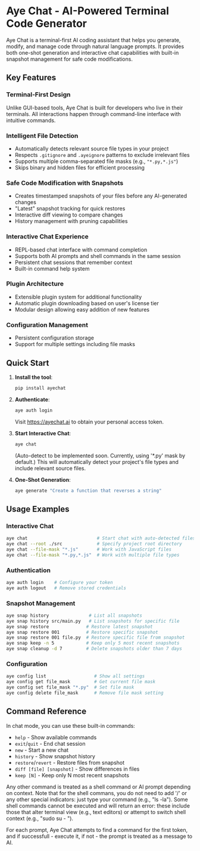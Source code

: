 # Aye Chat - AI-Powered Terminal Code Generator

Aye Chat is a terminal-first AI coding assistant that helps you generate, modify, and manage code through natural language prompts. It provides both one-shot generation and interactive chat capabilities with built-in snapshot management for safe code modifications.

## Key Features

### Terminal-First Design
Unlike GUI-based tools, Aye Chat is built for developers who live in their terminals. All interactions happen through command-line interface with intuitive commands.

### Intelligent File Detection
- Automatically detects relevant source file types in your project
- Respects `.gitignore` and `.ayeignore` patterns to exclude irrelevant files
- Supports multiple comma-separated file masks (e.g., `"*.py,*.js"`)
- Skips binary and hidden files for efficient processing

### Safe Code Modification with Snapshots
- Creates timestamped snapshots of your files before any AI-generated changes
- "Latest" snapshot tracking for quick restores
- Interactive diff viewing to compare changes
- History management with pruning capabilities

### Interactive Chat Experience
- REPL-based chat interface with command completion
- Supports both AI prompts and shell commands in the same session
- Persistent chat sessions that remember context
- Built-in command help system

### Plugin Architecture
- Extensible plugin system for additional functionality
- Automatic plugin downloading based on user's license tier
- Modular design allowing easy addition of new features

### Configuration Management
- Persistent configuration storage
- Support for multiple settings including file masks

## Quick Start

1. **Install the tool**:
   ```bash
   pip install ayechat
   ```

2. **Authenticate**:
   ```bash
   aye auth login
   ```
   Visit https://ayechat.ai to obtain your personal access token.

3. **Start Interactive Chat**:
   ```bash
   aye chat
   ```
   (Auto-detect to be implemented soon. Currently, using '*.py' mask by default.) This will automatically detect your project's file types and include relevant source files.

4. **One-Shot Generation**:
   ```bash
   aye generate "Create a function that reverses a string"
   ```

## Usage Examples

### Interactive Chat
```bash
aye chat                          # Start chat with auto-detected files
aye chat --root ./src             # Specify project root directory
aye chat --file-mask "*.js"       # Work with JavaScript files
aye chat --file-mask "*.py,*.js"  # Work with multiple file types
```

### Authentication
```bash
aye auth login    # Configure your token
aye auth logout   # Remove stored credentials
```

### Snapshot Management
```bash
aye snap history               # List all snapshots
aye snap history src/main.py   # List snapshots for specific file
aye snap restore              # Restore latest snapshot
aye snap restore 001          # Restore specific snapshot
aye snap restore 001 file.py  # Restore specific file from snapshot
aye snap keep -n 5            # Keep only 5 most recent snapshots
aye snap cleanup -d 7         # Delete snapshots older than 7 days
```

### Configuration
```bash
aye config list                  # Show all settings
aye config get file_mask         # Get current file mask
aye config set file_mask "*.py"  # Set file mask
aye config delete file_mask      # Remove file mask setting
```

## Command Reference

In chat mode, you can use these built-in commands:
- `help` - Show available commands
- `exit`/`quit` - End chat session
- `new` - Start a new chat
- `history` - Show snapshot history
- `restore`/`revert` - Restore files from snapshot
- `diff [file] [snapshot]` - Show differences in files
- `keep [N]` - Keep only N most recent snapshots

Any other command is treated as a shell command or AI prompt depending on context. Note that for the shell commans, you do not need to add '/' or any other special indicators: just type your command (e.g., "ls -la"). Some shell commands cannot be executed and will return an error: these include those that alter terminal view (e.g., text editors) or attempt to switch shell context (e.g., "sudo su - ").

For each prompt, Aye Chat attempts to find a command for the first token, and if successfull - execute it, if not - the prompt is treated as a message to AI.

